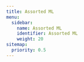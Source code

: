 ```yaml
---
title: Assorted ML
menu:
  sidebar:
    name: Assorted ML
    identifier: Assorted ML
    weight: 20
sitemap:
  priority: 0.5 
---
```

